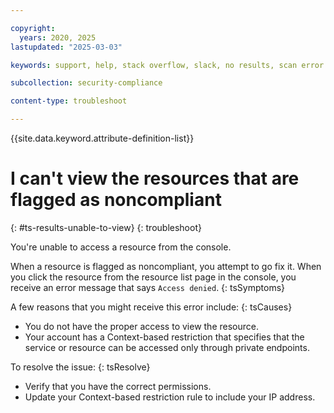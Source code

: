 ```yaml
---

copyright:
  years: 2020, 2025
lastupdated: "2025-03-03"

keywords: support, help, stack overflow, slack, no results, scan error

subcollection: security-compliance

content-type: troubleshoot

---
```


{{site.data.keyword.attribute-definition-list}}

# I can't view the resources that are flagged as noncompliant
{: #ts-results-unable-to-view}
{: troubleshoot} 

You're unable to access a resource from the console.


When a resource is flagged as noncompliant, you attempt to go fix it. When you click the resource from the resource list page in the console, you receive an error message that says `Access denied`.
{: tsSymptoms} 

A few reasons that you might receive this error include:
{: tsCauses}

* You do not have the proper access to view the resource.
* Your account has a Context-based restriction that specifies that the service or resource can be accessed only through private endpoints. 

To resolve the issue:
{: tsResolve}

* Verify that you have the correct permissions.
* Update your Context-based restriction rule to include your IP address.
